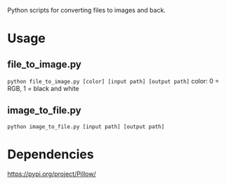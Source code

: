 Python scripts for converting files to images and back.

# Usage
## file_to_image.py

`python file_to_image.py [color] [input path] [output path]`
color: 0 = RGB, 1 = black and white

## image_to_file.py

`python image_to_file.py [input path] [output path]`

# Dependencies

https://pypi.org/project/Pillow/